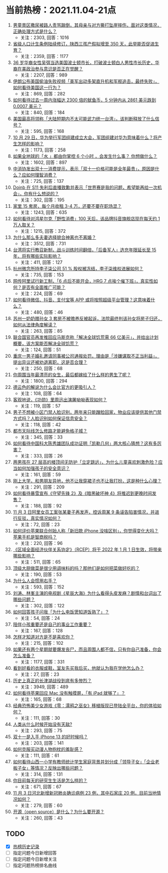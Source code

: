 # 当前热榜：2021.11.04-21点
1. [男童景区撒尿被路人责骂踹倒，其母亲与对方撕打坠崖摔伤，面对这类情况，正确处理方式是什么？](https://www.zhihu.com/question/496305111)
    * 关注：2303, 回答：1016
2. [省级人口计生条例陆续修订，陕西三孩产假拟增至 350 天，此举能否促进生育？](https://www.zhihu.com/question/495357941)
    * 关注：2359, 回答：1177
3. [36 岁华裔女性吴弭当选美国波士顿市长，打破波士顿白人男性市长历史，华裔在美政治参与意识是否正在觉醒？](https://www.zhihu.com/question/496384286)
    * 关注：2207, 回答：989
4. [伊朗公布美国偷油失败视频「美军出动多架直升机和军舰追击，最终失败」，如何看待美国这一行为？](https://www.zhihu.com/question/496533481)
    * 关注：869, 回答：282
5. [如何看待过去一周内涨幅达 2300 倍的鱿鱼币，5 分钟内从 2861 美元跌到 0.0007 美元？](https://www.zhihu.com/question/496329978)
    * 关注：840, 回答：184
6. [美国最高将领称「大陆短期内不太可能武力统一台湾」，该判断释放了什么信号？](https://www.zhihu.com/question/496569944)
    * 关注：595, 回答：168
7. [10 月 29 日，华为举行军团组建成立大会，军团组建对华为意味着什么？将产生怎样的影响？](https://www.zhihu.com/question/496518080)
    * 关注：1173, 回答：258
8. [如果全地球的「水 」都由你掌控 6 个小时 ，会发生什么事？ 你想做什么？](https://www.zhihu.com/question/491932090)
    * 关注：1602, 回答：897
9. [中消协发出双十一消费提示，表示「双十一价格可能是全年最贵」，原因是什么？应如何理智消费？](https://www.zhihu.com/question/496515704)
    * 关注：725, 回答：137
10. [Doinb 在 S11 失利后直播致歉并表示「世界赛是我的问题，希望能再给一次机会」，你有什么想说的？](https://www.zhihu.com/question/496372522)
    * 关注：302, 回答：195
11. [家里 15 套房，每个月收租 3-4 万，还要不要在职场混？](https://www.zhihu.com/question/496075241)
    * 关注：1243, 回答：635
12. [如何看待对鸿星尔克「野性消费」100 天后，该品牌抖音旗舰店现在每天约 1 万人取关？](https://www.zhihu.com/question/495841485)
    * 关注：1215, 回答：372
13. [为什么那么多夫妻选择貌合神离也不离婚？](https://www.zhihu.com/question/480287058)
    * 关注：3512, 回答：731
14. [台湾将实行教召新制，战斗训练时间翻倍，「后备军人」选充年限延长至 15 年，将有哪些实际影响？](https://www.zhihu.com/question/496441832)
    * 关注：411, 回答：127
15. [杭州微念所持李子柒公司 51 % 股权被冻结，李子柒维权进展如何？](https://www.zhihu.com/question/496285966)
    * 关注：735, 回答：153
16. [网传阿里试行新工制，「6 点后不能开会，HRG 7 点挨个催下班」，真实性如何？是否有全面推广可能？](https://www.zhihu.com/question/496513938)
    * 关注：224, 回答：69
17. [如何看待微信、抖音、支付宝等 APP 或将按照超级平台管理？这意味着什么？](https://www.zhihu.com/question/495365403)
    * 关注：480, 回答：46
18. [苏州一奶奶赠孙女 3 套房不被赡养反被起诉，法院最终判该孙女将房子归还，如何从法律角度解读？](https://www.zhihu.com/question/496474368)
    * 关注：263, 回答：85
19. [联合国官员再发推回应马斯克称「解决全球饥荒需 66 亿美元」，并给出计划概要，该方案能否解决全球饥荒？](https://www.zhihu.com/question/496591720)
    * 关注：124, 回答：51
20. [重庆一男子婚礼邀请同事被公司通报处罚，理由是「涉嫌谋取不正当利益」，提出异议还被劝退离职，这是否合理？](https://www.zhihu.com/question/496039003)
    * 关注：250, 回答：68
21. [你周围当年最漂亮的女生，最后都嫁给了什么样的男生了呢？](https://www.zhihu.com/question/268447668)
    * 关注：1800, 回答：294
22. [德云色的解说为什么会比官方的更吸引人？](https://www.zhihu.com/question/358477715)
    * 关注：108, 回答：64
23. [客观地说，《功勋》里周迅出演屠呦呦表现如何？](https://www.zhihu.com/question/492808933)
    * 关注：119, 回答：57
24. [男子不想被小区门禁人脸识别，两年来只能蹭脸回家，物业应该提供其他门禁方式吗？人脸识别如何保证信息安全？](https://www.zhihu.com/question/495961970)
    * 关注：118, 回答：42
25. [都市天际线怎么修路才能避免格子城？](https://www.zhihu.com/question/437568066)
    * 关注：345, 回答：33
26. [如何看待中国科大陈秀雄团队成功证明「凯勒几何」两大核心猜想？这有多厉害？](https://www.zhihu.com/question/496059044)
    * 关注：333, 回答：26
27. [两男孩在 27 层高的楼顶间无防护「立定跳远」，为什么儿童喜欢刺激危险？应当如何加强孩子的安全意识？](https://www.zhihu.com/question/495892222)
    * 关注：161, 回答：59
28. [刚上大学，和男朋友异地，他不让我穿裙子也不让我打扮，这是种什么心理？](https://www.zhihu.com/question/494679304)
    * 关注：291, 回答：209
29. [如何看待暴雪宣布《守望先锋 2》及《暗黑破坏神 4》将推迟到更晚时间发售？](https://www.zhihu.com/question/496298147)
    * 关注：188, 回答：92
30. [11 月 3 日阿里女员工案张某妻子再发声，控诉周某 9 条诬告陷害情况，并进行反驳，真实情况如何？](https://www.zhihu.com/question/496428446)
    * 关注：72, 回答：23
31. [如何评价苹果联合创始人称「新旧款 iPhone 没啥区别」，你觉得变化大吗？苹果手机是智商税吗？](https://www.zhihu.com/question/495647507)
    * 关注：220, 回答：96
32. [《区域全面经济伙伴关系协定》（RCEP）将于 2022 年 1 月 1 日生效，将带来哪些影响？](https://www.zhihu.com/question/496437407)
    * 关注：511, 回答：65
33. [顶级大厨做菜是很少用调味料的吗？那他们是如何把菜做好吃的？](https://www.zhihu.com/question/495410003)
    * 关注：190, 回答：53
34. [为什么人会惯用右手？](https://www.zhihu.com/question/362401431)
    * 关注：593, 回答：152
35. [刘涛、林峯主演的电视剧《星辰大海》为什么看得头皮发麻？剧情和台词出了哪些问题？](https://www.zhihu.com/question/495170616)
    * 关注：302, 回答：122
36. [如何回答孩子问我「为什么电饭煲知道饭熟了」？](https://www.zhihu.com/question/487505635)
    * 关注：54, 回答：24
37. [陪伴小孩重要还是自己的事业工作重要？](https://www.zhihu.com/question/495777025)
    * 关注：167, 回答：128
38. [怎样才知道对方是不是喜欢你？](https://www.zhihu.com/question/483494984)
    * 关注：215, 回答：102
39. [如果还有两个星期就要爆发丧尸，而且周围人都不信，只有你自己准备，你会怎么准备？](https://www.zhihu.com/question/408293580)
    * 关注：1177, 回答：331
40. [看到好看的衣服或鞋，室友先买我后买，他就认为我在学他怎么办？](https://www.zhihu.com/question/494318612)
    * 关注：27, 回答：23
41. [历史上真正的长津湖战役到底有多惨烈？](https://www.zhihu.com/question/489932096)
    * 关注：3949, 回答：489
42. [如何看待苹果回应 Mac 没有触摸屏，「有 iPad 就够了」？](https://www.zhihu.com/question/496046967)
    * 关注：165, 回答：68
43. [经典恐怖美少女游戏《零：濡鸦之巫女》移植版现已登陆全平台，你的体验如何？](https://www.zhihu.com/question/494840998)
    * 关注：111, 回答：30
44. [人类从什么时候开始没有天敌?](https://www.zhihu.com/question/495173243)
    * 关注：293, 回答：75
45. [双十一是入手 iPhone 13 的好时候吗？](https://www.zhihu.com/question/494149871)
    * 关注：203, 回答：141
46. [如何克服买动漫人物抱枕的羞耻感？](https://www.zhihu.com/question/405214471)
    * 关注：111, 回答：61
47. [如何看待山西一小学有教师统计学生家庭背景并划分成「领导子女」「企业老板子女」等情况？反映出哪些问题？](https://www.zhihu.com/question/496318132)
    * 关注：314, 回答：131
48. [你目前每天的研究生生活是怎么样的？](https://www.zhihu.com/question/27207270)
    * 关注：671, 回答：67
49. [11 月 3 日河北新增新冠肺炎确诊病例 23 例，其中石家庄 20 例，目前当地情况如何？](https://www.zhihu.com/question/496475476)
    * 关注：279, 回答：60
50. [开源（open source）是什么？为什么要开源？](https://www.zhihu.com/question/343707546)
    * 关注：260, 回答：43
## TODO
* [x] [热榜历史记录](hot_history/AllHot.md)
* [ ] 指定问题今日新增回答
* [ ] 指定问题今日新增关注
* [ ] 指定问题热榜排名曲线
